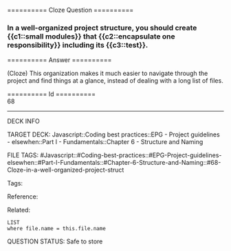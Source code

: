 ========== Cloze Question ==========

###  In a well-organized project structure, you should create {{c1::small modules}} that {{c2::encapsulate one responsibility}} including its {{c3::test}}.  

========== Answer ==========  

(Cloze) This organization makes it much easier to navigate through the project and find things at a glance, instead of dealing with a long list of files.

========== Id ==========  
68

---

DECK INFO

TARGET DECK: Javascript::Coding best practices::EPG - Project guidelines - elsewhen::Part I - Fundamentals::Chapter 6 - Structure and Naming

FILE TAGS: #Javascript::#Coding-best-practices::#EPG-Project-guidelines-elsewhen::#Part-I-Fundamentals::#Chapter-6-Structure-and-Naming::#68-Cloze-in-a-well-organized-project-struct

Tags:

Reference:

Related:

```dataview
LIST
where file.name = this.file.name
````
QUESTION STATUS: Safe to store
